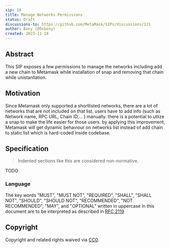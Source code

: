 ```yaml
---
sip: 18
title: Manage Networks Permissions
status: Draft
discussions-to: https://github.com/MetaMask/SIPs/discussions/121
author: Beny (@0xbeny)
created: 2023-11-18
---
```


## Abstract

This SIP exposes a few permissions to manage the networks including add a new chain to Metamask while installation of snap and removing that chain while unistanllation.

## Motivation

Since Metamask only supported a shortlisted networks, there are a lot of networks that are not included on that list. users have to add info (such as Network name, RPC URL, Chain ID,... ) manually. there is a potential to utlize a snap to make the life easier for those users. by applying this improvement, Metamask will get dynamic behaviour on networks list instead of add chain to static list which is hard-coded inside codebase.

## Specification

> Indented sections like this are considered non-normative.

TODO

### Language

The key words "MUST", "MUST NOT", "REQUIRED", "SHALL", "SHALL NOT",
"SHOULD", "SHOULD NOT", "RECOMMENDED", "NOT RECOMMENDED", "MAY", and
"OPTIONAL" written in uppercase in this document are to be interpreted as described in [RFC 2119](https://www.ietf.org/rfc/rfc2119.txt)


## Copyright

Copyright and related rights waived via [CC0](../LICENSE).